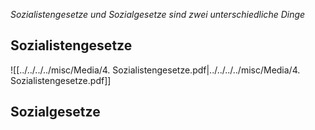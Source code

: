 *Sozialistengesetze und Sozialgesetze sind zwei unterschiedliche Dinge*
## Sozialistengesetze


![[../../../../misc/Media/4. Sozialistengesetze.pdf|../../../../misc/Media/4. Sozialistengesetze.pdf]]


## Sozialgesetze 


